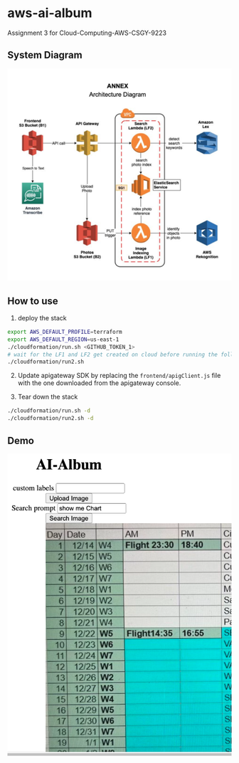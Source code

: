 # aws-ai-album
Assignment 3 for Cloud-Computing-AWS-CSGY-9223
## System Diagram
![system diagram](img/diagram.png)
## How to use

1. deploy the stack
```bash
export AWS_DEFAULT_PROFILE=terraform
export AWS_DEFAULT_REGION=us-east-1
./cloudformation/run.sh <GITHUB_TOKEN_1>
# wait for the LF1 and LF2 get created on cloud before running the following command
./cloudformation/run2.sh
```

2. Update apigateway SDK by replacing the `frontend/apigClient.js` file with the one downloaded from the apigateway console.

3. Tear down the stack
```bash
./cloudformation/run.sh -d
./cloudformation/run2.sh -d
```

## Demo
![](img/example.png)